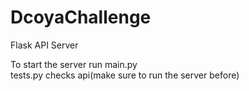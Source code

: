 # DcoyaChallenge
 Flask API Server

 To start the server run main.py<br>
 tests.py checks api(make sure to run the server before)

